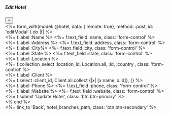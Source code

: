 <div id="edithotel_<%= hotel.id %>" style= "display: none;">
          <%= form_with(model: hotel, data: { remote: true}, method: :post, id: 'editModal' ) do |f| %>
              <div class="form-group">
                <%= f.label :Name %>
                <%= f.text_field :name, class: 'form-control' %>
              </div>
              <div class="form-group">
                <%= f.label :Address %>
                <%= f.text_field :address, class: 'form-control' %>
              </div>
              <div class="form-group">
                <%= f.label :City%>
                <%= f.text_field :city, class: 'form-control' %>
              </div>
              <div class="form-group">
                <%= f.label :State %>
                <%= f.text_field :state, class: 'form-control' %>
              </div>
              <div class="form-group">
                <%= f.label :Location %><br/>
                <%= f.collection_select :location_id, Location.all, :id, :country , class: 'form-control' %>
              </div>
              <div class="form-group">
                <%= f.label :Client %><br/>
                <%= f.select :client_id, Client.all.collect {|x| [x.name, x.id]}, {} %>
              </div>
              <div class="form-group">
                <%= f.label :Phone %>
                <%= f.text_field :phone, class: 'form-control' %>
              </div>
              <div class="form-group">
                <%= f.label :Website %>
                <%= f.text_field :website, class: 'form-control' %>
              </div>
              <div class="form-group">
                <%= f.submit 'Update Hotel', class: 'btn btn-primary' %>
              </div>
            <% end %>
            <div class="card-footer text-muted">
              <%= link_to 'Back', hotel_branches_path, class: 'btn btn-secondary' %>
            </div>
  </div>


<div class="modal fade" id="edithotel-#{hotel.id}" tabindex="-1" role="dialog" aria-labelledby="editModalLabel">
  <div class="modal-dialog" role="document">
    <div class="modal-content">
      <div class="modal-header">
        <h5 class="modal-title" id="editModalLabel">Edit Hotel</h5>
        <button type="button" class="close" data-dismiss="modal" aria-label="Close">
          <span aria-hidden="true">&times;</span>
        </button>
      </div>
      <div class="modal-body">
        <%= form_with(model: @hotel, data: { remote: true}, method: :post, id: 'editModal' ) do |f| %>
            <div class="form-group">
              <%= f.label :Name %>
              <%= f.text_field :name, class: 'form-control' %>
            </div>
            <div class="form-group">
              <%= f.label :Address %>
              <%= f.text_field :address, class: 'form-control' %>
            </div>
            <div class="form-group">
              <%= f.label :City%>
              <%= f.text_field :city, class: 'form-control' %>
            </div>
            <div class="form-group">
              <%= f.label :State %>
              <%= f.text_field :state, class: 'form-control' %>
            </div>
            <div class="form-group">
              <%= f.label :Location %><br/>
              <%= f.collection_select :location_id, Location.all, :id, :country , class: 'form-control' %>
            </div>
            <div class="form-group">
              <%= f.label :Client %><br/>
              <%= f.select :client_id, Client.all.collect {|x| [x.name, x.id]}, {} %>
            </div>
            <div class="form-group">
              <%= f.label :Phone %>
              <%= f.text_field :phone, class: 'form-control' %>
            </div>
            <div class="form-group">
              <%= f.label :Website %>
              <%= f.text_field :website, class: 'form-control' %>
            </div>
            <div class="form-group">
              <%= f.submit 'Update Hotel', class: 'btn btn-primary' %>
            </div>
          <% end %>
          <div class="card-footer text-muted">
            <%= link_to 'Back', hotel_branches_path, class: 'btn btn-secondary' %>
          </div>
      </div>
    </div>
  </div>
</div>


